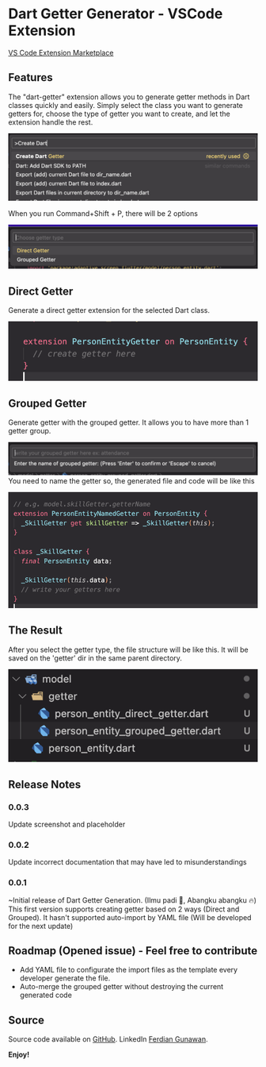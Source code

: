 # Dart Getter Generator - VSCode Extension

[VS Code Extension Marketplace](https://marketplace.visualstudio.com/items?itemName=FerdianGunawan.dart-getter)

## Features

The "dart-getter" extension allows you to generate getter methods in Dart classes quickly and easily. Simply select the class you want to generate getters for, choose the type of getter you want to create, and let the extension handle the rest.

![Command menu](./screenshots/main_menu.png)


When you run Command+Shift + P, there will be 2 options

![Two option menus](./screenshots/two_option_menus.png)

## Direct Getter

Generate a direct getter extension for the selected Dart class.

![Direct getter example](./screenshots/direct_example.png)

## Grouped Getter

Generate getter with the grouped getter. It allows you to have more than
1 getter group.

![Grouped naming textfield](./screenshots/grouped_naming_textfield.png)
You need to name the getter
so, the generated file and code will be like this

![Grouped getter example](./screenshots/grouped_example.png)

## The Result
After you select the getter type, the file structure will be like this.
It will be saved on the 'getter' dir in the same parent directory.

![The file result](./screenshots/files.png)

## Release Notes

### 0.0.3

Update screenshot and placeholder

### 0.0.2

Update incorrect documentation that may have led to misunderstandings

### 0.0.1

~Initial release of Dart Getter Generation. (Ilmu padi 🌾, Abangku abangku 🔥)
This first version supports creating getter based on 2 ways (Direct and Grouped).
It hasn't supported auto-import by YAML file (Will be developed for the next update)

## Roadmap (Opened issue) - Feel free to contribute
- Add YAML file to configurate the import files as the template every developer
generate the file.
- Auto-merge the grouped getter without destroying the current generated code


## Source

Source code available on [GitHub](https://github.com/ferdiangunawan/dart-getter-vscode-extension).
LinkedIn [Ferdian Gunawan](https://www.linkedin.com/in/ferdiangunawan).

**Enjoy!**
